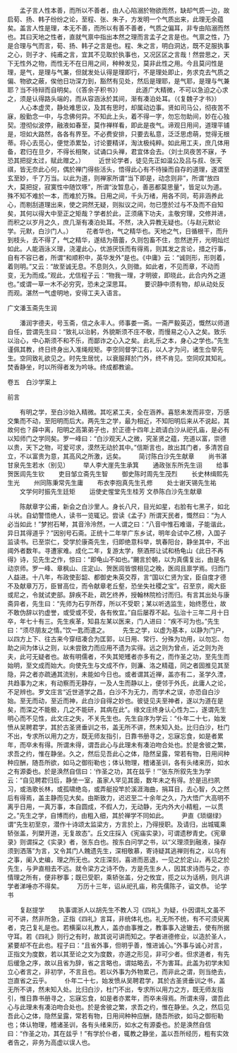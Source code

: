 <!-- { "loadSidebar": true } -->
　　孟子言人性本善，而所以不善者，由人心陷溺於物欲而然，缺却气质一边，故启荀、扬、韩子纷纷之论，至程、张、朱子，方发明一个气质出来，此理无余蕴矣。盖言人性是理，本无不善，而所以有善不善者，气质之偏耳，非专由陷溺而然也。其曰天地之性者，直就气禀中指出本然之理而言孟子之言是也。气禀之性，乃是合理与气而言，荀、扬、韩子之言是也。程、朱之言，明白洞达，既不足服执事之心，则子才、纯甫之言，宜其不见取於执事也，又况区区之言哉！然尝思之，天下无性外之物，而性无不在日用之间，种种发见，莫非此性之用。今且莫问性是理，是气，是理与气兼，但就发处认得是理即行，不是理处即止，务求克去气质之偏、物欲之蔽，俟他日功深力到，豁然有见处，然后是理耶，是气耶，是理与气兼耶？当不待辩而自明矣。（《答余子积书》）
　　此道广大精微，不可以急迫之心求之，须是认得路头端的，而从容涵泳於其间，渐有凑泊处耳。（《复魏子才书》）
　　人心本虚灵，静处难思议，及其有思时，却属动边事。贤如司马公，彻夜苦不寐，殷勤念一中，与念佛何异。不知此上头，着不得一字，勿忘勿助间，妙在心独契。澄彻似波停，融液如春至，莫作禅样看，即此是夜气。谛观日用间，道理平铺是，坦如大路然，各各有界至。不必费安排，只要去私意，泛泛思虑萌，觉得无根蒂。将心去觅心，便觉添累坠，讨论要精详，淘汰极纯粹。如此用工夫，庶几体用备，君归在旦夕，不得长相聚，试诵口头禅，君宜体会去。（刘士凤夜苦不寐，予恐其把捉太过，赋此赠之。）
　　近世论学者，徒见先正如温公及吕与叔、张天祺，皆无奈此心何，偶於禅门得些活头，悟得此心有不待操而自存的道理，遂谓至玄至妙，千了万当。以此为道，则禅家所谓“当下即是，动念则非”，所谓“放四大，莫把捉，寂寞性中随饮啄”，所谓“汝暂息心，善恶都莫思量”，皆足以为道。殊不知不难於一本，而难於万殊。日用之间，千头万绪，用各不同，苟非涵养此心，而剔刮道理出来，使之洞然无疑，则拟议之间，勿已堕於过与不及而不自知矣，其何以得大中至正之矩哉？学者於此，正须痛下功夫，主敬穷理，交修并进，而积之以岁月之久，庶几渐有凑泊处耳。不然，决入异教无疑也。（与赵元默论学。元默，白沙门人。）
　　花者华也，气之精华也。天地之气，日循根干，而升到枝头，去不得了，气之精华，遂结为蓓蕾，久则包畜不住，忽然迸开，光明灿烂如此。人能涵泳义理，浇灌此心，优游厌饫而有得焉，则其发之言论，措之行事，自有不容已者，所谓“和顺积中，英华发外”是也。《中庸》云：“诚则形，形则着，着则明。”又云：“故至诚无息。不息则久，久则徵。如此者，不见而章，不动而变，无为而成。”观此，尤信程子云：“物我一理，才明彼，即晓此，此合内外之道也。”或谓一草一木不必穷究，恐未之深思耳。
　　要识静中须有物，却从动处反而观。湛然一气虚明地，安得工夫入语言。

广文潘玉斋先生润

　　潘润字德夫，号玉斋，信之永丰人。师事娄一斋。一斋严毅英迈，慨然以师道自任，尝谓先生曰：“致礼以治躬，外貌斯须不庄不敬，而慢易之心入之矣。致乐以治心，中心斯须不和不乐，而鄙诈之心入之矣。此礼乐之本，身心之学也。”先生谨佩其教，终日终身出入准绳规矩。李空同督学江右，以人才为问，诸生佥举先生。空同致礼欲见之。时先生居忧，以衰服拜於门外，终不肯见。空同叹其知礼。焚香静坐，时以所得者发为吟咏。终成都教谕。



卷五　白沙学案上

前言

　　有明之学，至白沙始入精微。其吃紧工夫，全在涵养。喜怒未发而非空，万感交集而不动，至阳明而后大。两先生之学，最为相近，不知阳明后来从不说起，其故何也？薛中离，阳明之高第弟子也，於正德十四年上疏请白沙从祀孔庙，是必有以知师门之学同矣。罗一峰曰：“白沙观天人之微，究圣贤之蕴，充道以富，崇德以贵，天下之物，可爱可求，漠然无动於其中。”信斯言也，故出其门者，多清苦自立，不以富贵为意，其高风之所激，远矣。
　　简讨陈白沙先生献章
　　尚书湛甘泉先生若水（别见）
　　举人李大崖先生承箕
　　通政张东所先生诩
　　给事贺医闾先生钦
　　吏目邹立斋先生智
　　御史陈时周先生茂烈
　　长史林缉熙先生光
　　州同陈秉常先生庸
　　布衣李抱真先生孔修
　　处士谢天锡先生祐
　　文学何时振先生廷矩
　　运使史惺堂先生桂芳
文恭陈白沙先生献章

　　陈献章字公甫，新会之白沙里人。身长八尺，目光如星，右脸有七黑子，如北斗状。自幼警悟绝人，读书一览辄记。尝读《孟子》所谓天民者，慨然曰：“为人必当如此！”梦拊石琴，其音泠泠然，一人谓之曰：“八音中惟石难谐，子能谐此，异日其得道乎？”因别号石斋。正统十二年举广东乡试，明年会试中乙榜，入国子监读书。已至崇仁，受学於康斋先生，归即绝意科举，筑春阳台，静坐其中，不出阈外者数年。寻遭家难。成化二年，复游太学，祭酒邢让试和杨龟山《此日不再得》诗，见先生之作，惊曰：“即龟山不如也。”颺言於朝，以为真儒复出，由是名动京师。罗一峰、章枫山、庄定山、贺医闾皆恨相见之晚，医闾且禀学焉。归而门人益进。十八年，布政使彭韶、都御史朱英交荐，言“国以仁贤为宝，臣自度才德不及献章万万，臣冒高位，而令献章老丘壑，恐坐失社稷之宝”。召至京，阁大臣或尼之，令就试吏部。辞疾不赴，疏乞终养，授翰林院检讨而归。有言其出处与康斋异者，先生曰：“先师为石亨所荐，所以不受职；某以听选监生，始终愿仕，故不敢伪辞以钓虚誉，或受或不受，各有攸宜。”自后屡荐不起。弘治十三年二月十日卒，年七十有三。先生疾革，知县左某以医来，门人进曰：“疾不可为也。”先生曰：“须尽朋友之情。”饮一匙而遣之。
　　先生之学，以虚为基本，以静为门户，以四方上下、往古来今穿纽凑合为匡郭，以日用、常行、分殊为功用，以勿忘、勿助之间为体认之则，以未尝致力而应用不遗为实得。远之则为曾点，近之则为尧夫，此可无疑者也。故有明儒者，不失其矩矱者亦多有之，而作圣之功，至先生而始明，至文成而始大。向使先生与文成不作，则濂、洛之精蕴，同之者固推见其至隐，异之者亦疏通其流别，未能如今日也。或者谓其近禅，盖亦有二，圣学久湮，共趋事为之末，有动察而无静存，一及人生而静以上，便邻于外氏，此庸人之论，不足辨也。罗文庄言“近世道学之昌，白沙不为无力，而学术之误，亦恐自白沙始。至无而动，至近而神，此白沙自得之妙也。彼徒见夫至神者，遂以为道在是矣，而深之不能极，几之不能研，其病在此”。缘文庄终身认心性为二，遂谓先生明心而不见性，此文庄之失，不关先生也。先生自序为学云：“仆年二十七，始发愤从吴聘君学，其於古圣贤垂训之书，盖无所不讲，然未知入处。比归白沙，杜门不出，专求所以用力之方，既无师友指引，日靠书册寻之，忘寐忘食，如是者累年，而卒未有得。所谓未得，谓吾此心与此理未有凑泊吻合处也。於是舍彼之繁，求吾之约，惟在静坐。久之，然后见吾此心之体，隐然呈露，常若有物，日用间种种应酬，随吾所欲，如马之御衔勒也；体认物理，稽诸圣训，各有头绪来历，如水之有源委也。於是涣然自信曰：‘作圣之功，其在兹乎！’”张东所叙先生为学云：“自见聘君归后，静坐一室，虽家人罕见其面，数年未之有得。於是迅扫夙习，或浩歌长林，或孤啸绝岛，或弄艇投竿於溪涯海曲，捐耳目，去心智，久之然后有得焉，盖主静而见大矣。由斯致力，迟迟至二十余年之久，乃大悟广大高明不离乎日用，一真万事，本自圆成，不假人力，无动静，无内外大小精粗，一以贯之。”先生之学，自博而约，由粗入细，其於禅学不同如此。
　　尹直《琐缀绿》谓“先生初至京，潜作十诗颂太监梁方，方言於上，乃得授职。及请归，出城辄乘轿张盖，列槊开道，无复故态”。丘文庄採入《宪庙实录》，可谓遗秽青史。《宪章录》则谓採之《实录》者，张东白也。按东白问学之书，以“义理须到融液，操存须到洒落”为言，又令其门人餽遗先生，深相敬慕，寄诗疑其逃禅则有之，以乌有之事，阑入史编，理之所无也。文庄深刻，喜进而恶退，一见之於定山，再见之於先生，与尹直相去不远。就令梁方之诗不伪，方是先生乡人，因其求诗而与之，亦情理之所有，便非秽事；既已受职，乘轿张盖，分之攸宜，揽之以为话柄，则凡讲学者涕唾亦不得矣。
　　万历十三年，诏从祀孔庙，称先儒陈子，谥文恭。
论学书

　　复赵提学
　　执事谓浙人以胡先生不教人习《四礼》为疑，仆因谓礼文虽不可不讲，然非所急，正指《四礼》言耳，非统体礼也。礼无所不统，有不可须臾离者，克己复礼是也。若横渠以礼教人，盖亦由事推之，教事事入途辙去，使有所据守耳。若《四礼》则行之有时，故其说可讲而知之。学者进德修业，以造於圣人，紧要却不在此也。程子曰：“且省外事，但明乎善，惟进诚心。”外事与诚心对言，正指文为度数，若以其至论之文为度数，亦道之形见，非可少者。但求道者，有先后缓急之序，故以且省为辞，省之言略也，谓姑略去，不为害耳。此盖为初学未知立心者言之，非初学，不言且也。若以外事为外物累己，而非此之谓，则当绝去，岂直省之云乎。
　　仆年二十七，始发愤从吴聘君学，其於古圣贤垂训之书，盖无所不讲，然未知入处。比归白沙，杜门不出，专求所以用力之方，既无师友指引，惟日靠书册寻之，忘寐忘食，如是者亦累年，而卒未得焉。所谓未得，谓吾此心与此理未有凑泊吻合处也。於是舍彼之繁，求吾之约，惟在静坐。久之，然后见吾此心之体，隐然呈露，常若有物，日用间种种应酬，随吾所欲，如马之御衔勒也；体认物理，稽诸圣训，各有头绪来历，如水之有源委也。於是涣然自信曰：“作圣之功，其在兹乎！”有学於仆者，辄教之静坐，盖以吾所经历，粗有实效者告之，非务为高虚以误人也。
